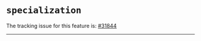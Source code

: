# `specialization`

The tracking issue for this feature is: [#31844]

[#31844]: https://github.com/rust-lang/rust/issues/31844

------------------------



